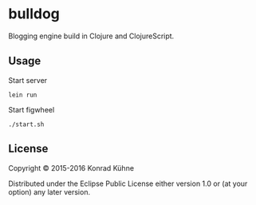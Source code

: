 # bulldog

Blogging engine build in Clojure and ClojureScript.

## Usage
Start server

```
lein run
```

Start figwheel
```
./start.sh
```

## License

Copyright © 2015-2016 Konrad Kühne

Distributed under the Eclipse Public License either version 1.0 or (at
your option) any later version.
